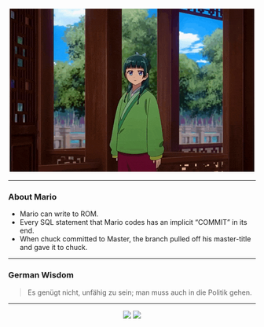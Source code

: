 <p align="center">
  <img src="assets/maomao.gif" />
</p>

---

### About Mario
- Mario can write to ROM.
- Every SQL statement that Mario codes has an implicit “COMMIT” in its end.
- When chuck committed to Master, the branch pulled off his master-title and gave it to chuck.

---

### German Wisdom
> Es genügt nicht, unfähig zu sein; man muss auch in die Politik gehen.

---

<p align="center">
  <a>
    <img height="180em" src="https://github-readme-stats-eight-theta.vercel.app/api?username=Torfkopp&show_icons=true&theme=dark&include_all_commits=true&count_private=true"/>
  </a>
  <a href="https://github.com/Torfkopp?tab=repositories">
    <img height="180em" src="https://github-readme-stats-eight-theta.vercel.app/api/top-langs/?username=torfkopp&layout=compact&theme=dark&langs_count=8&hide=java"/>
  </a>
</p>
